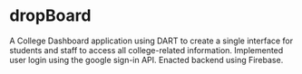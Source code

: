 # dropBoard
A College Dashboard application using DART to create a single interface for students and staff to access all college-related information. Implemented user login using the google sign-in API. Enacted backend using Firebase.
